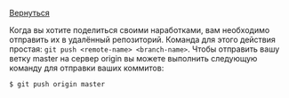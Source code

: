 [Вернуться](../readme.md)

Когда вы хотите поделиться своими наработками, вам необходимо отправить их в удалённый репозиторий. Команда для этого действия простая: `git push <remote-name> <branch-name>`. Чтобы отправить вашу ветку master на сервер origin вы можете выполнить следующую команду для отправки ваших коммитов:

```
$ git push origin master
```